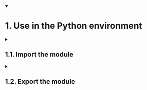 <details open>
<summary><h1>1. Use in the Python environment</h1></summary>

<details>
<summary><h2>1.1. Import the module</h2></summary>

content1
</details>

<details>
<summary><h2>1.2. Export the module</h2></summary>

content2
</details>

</details>
